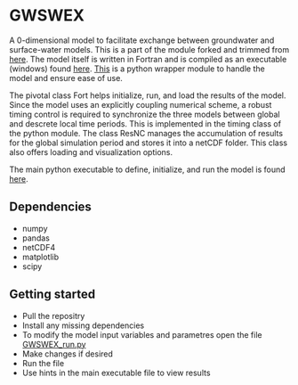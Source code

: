 # GWSWEX
A 0-dimensional model to facilitate exchange between groundwater and surface-water models. This is a part of the module forked and trimmed from [here](https://github.com/Veethahavya/GWSWEX).
The model itself is written in Fortran and is compiled as an executable (windows) found [here](https://github.com/Veethahavya/GWSWEXpart/blob/main/fortran/).
[This](https://github.com/Veethahavya/GWSWEXpart/blob/main/py/GWSWEX.py) is a python wrapper module to handle the model and ensure ease of use.

The pivotal class Fort helps initialize, run, and load the results of the model. 
Since the model uses an explicitly coupling numerical scheme, a robust timing control is required to synchronize the three models between global and descrete local time periods. This is implemented in the timing class of the python module.
The class ResNC manages the accumulation of results for the global simulation period and stores it into a netCDF folder. This class also offers loading and visualization options.

The main python executable to define, initialize, and run the model is found [here](https://github.com/Veethahavya/GWSWEXpart/blob/main/py/GWSWEX_run.py).

## Dependencies
* numpy
* pandas
* netCDF4
* matplotlib
* scipy

## Getting started
* Pull the repositry
* Install any missing dependencies
* To modify the model input variables and parametres open the file [GWSWEX_run.py](https://github.com/Veethahavya/GWSWEXpart/blob/main/py/GWSWEX_run.py)
* Make changes if desired
* Run the file
* Use hints in the main executable file to view results

